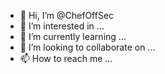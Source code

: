 - 👋 Hi, I’m @ChefOffSec
- 👀 I’m interested in ...
- 🌱 I’m currently learning ...
- 💞️ I’m looking to collaborate on ...
- 📫 How to reach me ...

<!---
GloStarRx1/GloStarRx1 is a ✨ unique ✨ repository because its `README.md` (this file) appears on your GitHub profile.
You can click the Preview link to take a look at your changes.
--->
